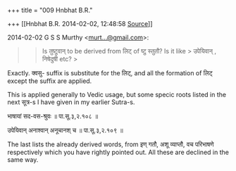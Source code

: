 +++
title = "009 Hnbhat B.R."

+++
[[Hnbhat B.R.	2014-02-02, 12:48:58 [Source](https://groups.google.com/g/samskrita/c/O-ArQvKXvO8)]]



  

  
  

2014-02-02 G S S Murthy \<[murt...@gmail.com]()\>:

  

> 
> > 
> > Is तुष्टुवान् to be derived from लिट् of ष्टु स्तुतौ? Is it like > उपेयिवान् , निषेदुषी etc? >
> 
> > 

  

  

Exactly. क्वसु- suffix is substitute for the लिट्, and all the formation of लिट् except the suffix are applied. 

  

This is applied generally to Vedic usage, but some specic roots listed in the next सूत्र-s I have given in my earlier Sutra-s.

  

भाषायां सद-वस-श्रुवः ॥ पा.सू.३,२.१०८ ॥

उपेयिवान् अनाश्वान् अनूचानश् च ॥ पा.सू.३,२.१०९ ॥  

  

The last lists the already derived words, from इण् गतौ, अशू व्याप्तौ, वच परिभाषणे respectively which you have rightly pointed out. All these are declined in the same way.

  

  

  


